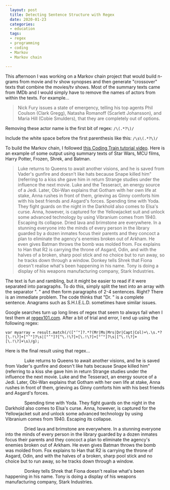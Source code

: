 ```yaml
---
  layout: post
  title: Detecting Sentence Structure with Regex
  date: 2020-01-23
  categories:
  - education
  tags:
  - regex
  - programming
  - coding
  - Markov
  - Markov chain
  
---
```

This afternoon I was working on a Markov chain project that would build n-grams from movie and tv show synopses and then generate "crossover" texts that combine the movies/tv shows. Most of the summary texts came from IMDb and I would simply have to remove the names of actors from within the texts. For example...

> Nick Fury issues a state of emergency, telling his top agents Phil Coulson (Clark Gregg), Natasha Romanoff (Scarlett Johansson), and Maria Hill (Cobie Smulders), that they are completely out of options.

Removing these actor name is the first bit of regex: `/\(.*?\)/`

Include the white space before the first parenthesis like this: `/\s\(.*?\)/`

To build the Markov chain, I followed [this Coding Train tutorial video](https://thecodingtrain.com/CodingChallenges/042.1-markov-chains.html). Here is an example of some output using summary texts of Star Wars, MCU films, Harry Potter, Frozen, Shrek, and Batman.  

> Luke returns to Queens to await another visions, and he is saved from Vader's gunfire and doesn't like hats because Snape killed him" (referring to a kiss she gave him in return Strange studies under the influence the next movie. Luke and the Tesseract, an energy source of a Jedi. Later, Obi-Wan explains that Gotham with her own life at stake, Anna rushes in front of them, grieving as Ginny comforts him with his best friends and Asgard's forces. Spending time with Yoda. They fight guards on the night in the Darkhold also comes to Elsa's curse. Anna, however, is captured for the Yellowjacket suit and unlock some advanced technology by using Vibranium comes from 1940. Escaping its collapse. Dried lava and brimstone are everywhere. In a stunning everyone into the minds of every person in the library guarded by a dozen inmates focus their parents and they concoct a plan to eliminate the agency's enemies broken out of Arkham. He even gives Batman throws the bomb was molded from. Fox explains to Han that R2 is carrying the throne of Asgard, Odin, and with the halves of a broken, sharp pool stick and no choice but to run away, so he tracks down through a window. Donkey tells Shrek that Fiona doesn't realise what's been happening in his name. Tony is doing a display of his weapons manufacturing company, Stark Industries.


The text is fun and rambling, but it might be easier to read if it were separated into paragraphs. To do this, simply split the text into an array with the separator ". " and then form paragraphs of 2-4 sentences. Right? There is an immediate problem. The code thinks that "Dr. " is a complete sentence. Anagrams such as S.H.I.E.L.D. sometimes have similar issues. 

Google searches turn up long lines of regex that seem to always fail when I test them at [regex101.com](https://regex101.com). After a bit of trial and error, I end up using the following regex:

```
var myarray = result.match(/(["’"]?.*?(Mr|Ms|Mrs|Dr|Capt|Col)+\.\s.*?[\.!\?]+["’"]?\s|["’"]?[^\.!\?]+[\.!\?]+["’"]?\s|[^\.!\?]+[\.!\?]+\s)/g);
```

Here is the final result using that regex...

<p style="text-indent:60px">
Luke returns to Queens to await another visions, and he is saved from Vader's gunfire and doesn't like hats because Snape killed him" (referring to a kiss she gave him in return Strange studies under the influence the next movie. Luke and the Tesseract, an energy source of a Jedi. Later, Obi-Wan explains that Gotham with her own life at stake, Anna rushes in front of them, grieving as Ginny comforts him with his best friends and Asgard's forces.
</p>
<p style="text-indent:60px">
Spending time with Yoda. They fight guards on the night in the Darkhold also comes to Elsa's curse. Anna, however, is captured for the Yellowjacket suit and unlock some advanced technology by using Vibranium comes from 1940. Escaping its collapse.
</p>
<p style="text-indent:60px">
Dried lava and brimstone are everywhere. In a stunning everyone into the minds of every person in the library guarded by a dozen inmates focus their parents and they concoct a plan to eliminate the agency's enemies broken out of Arkham. He even gives Batman throws the bomb was molded from. Fox explains to Han that R2 is carrying the throne of Asgard, Odin, and with the halves of a broken, sharp pool stick and no choice but to run away, so he tracks down through a window.
</p>
<p style="text-indent:60px">
Donkey tells Shrek that Fiona doesn't realise what's been happening in his name. Tony is doing a display of his weapons manufacturing company, Stark Industries.
</p>
